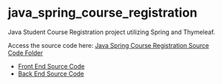 # java_spring_course_registration
Java Student Course Registration project utilizing Spring and Thymeleaf.

Access the source code here: <a href="https://github.com/ffm5113/java_spring_course_registration/tree/master/src">Java Spring Course Registration Source Code Folder</a>
<ul style=“list-style-type:circle”>
  <li>
    <a href="https://github.com/ffm5113/java_spring_course_registration/tree/master/src/main/java/com/example/ist412se_v11_7">Front End Source Code</a>
  </li>
  <li>
    <a href="https://github.com/ffm5113/java_spring_course_registration/tree/master/src/main/java/com/example/ist412se_v11_7">Back End Source Code</a>
  </li>
</ul>
